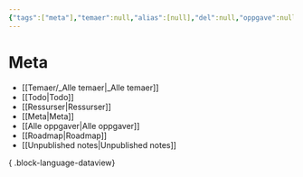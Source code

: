```yaml
---
{"tags":["meta"],"temaer":null,"alias":[null],"del":null,"oppgave":null,"fag":null,"eksamen":null,"dg-publish":true,"title":"Meta","date":"2023-05-31","modified":"2023-05-31","permalink":"/meta/","dgPassFrontmatter":true}
---
```



# Meta
- [[Temaer/_Alle temaer\|_Alle temaer]]
- [[Todo\|Todo]]
- [[Ressurser\|Ressurser]]
- [[Meta\|Meta]]
- [[Alle oppgaver\|Alle oppgaver]]
- [[Roadmap\|Roadmap]]
- [[Unpublished notes\|Unpublished notes]]

{ .block-language-dataview}
